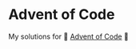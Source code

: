 # Advent of Code

My solutions for :christmas_tree: [Advent of Code](http://adventofcode.com) :santa:
